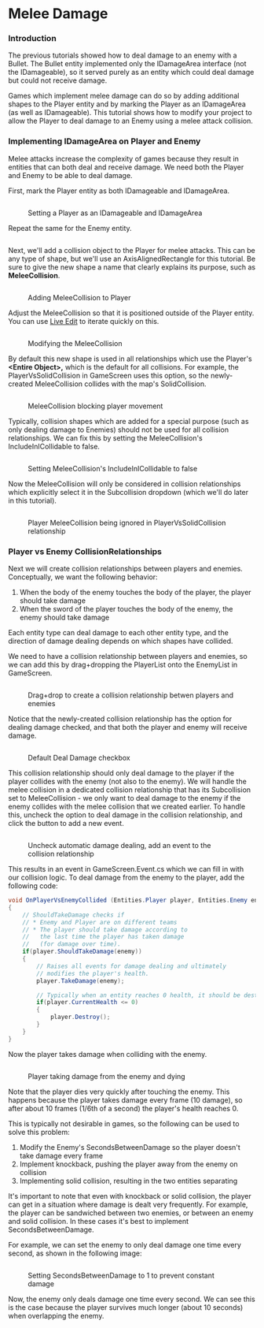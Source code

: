 # Melee Damage

### Introduction

The previous tutorials showed how to deal damage to an enemy with a Bullet. The Bullet entity implemented only the IDamageArea interface (not the IDamageable), so it served purely as an entity which could deal damage but could not receive damage.

Games which implement melee damage can do so by adding additional shapes to the Player entity and by marking the Player as an IDamageArea (as well as IDamageable). This tutorial shows how to modify your project to allow the Player to deal damage to an Enemy using a melee attack collision.

### Implementing IDamageArea on Player and Enemy

Melee attacks increase the complexity of games because they result in entities that can both deal and receive damage. We need both the Player and Enemy to be able to deal damage.

First, mark the Player entity as both IDamageable and IDamageArea.

<figure><img src="../../.gitbook/assets/image (1).png" alt=""><figcaption><p>Setting a Player as an IDamageable and IDamageArea</p></figcaption></figure>

Repeat the same for the Enemy entity.

<figure><img src="../../.gitbook/assets/image (7).png" alt=""><figcaption></figcaption></figure>

Next, we'll add a collision object to the Player for melee attacks. This can be any type of shape, but we'll use an AxisAlignedRectangle for this tutorial. Be sure to give the new shape a name that clearly explains its purpose, such as **MeleeCollision**.

<figure><img src="../../.gitbook/assets/image (2).png" alt=""><figcaption><p>Adding MeleeCollision to Player</p></figcaption></figure>

Adjust the MeleeCollision so that it is positioned outside of the Player entity. You can use [Live Edit](../../glue-reference/enable-live-edit.md) to iterate quickly on this.

<figure><img src="../../.gitbook/assets/image (3).png" alt=""><figcaption><p>Modifying the MeleeCollision</p></figcaption></figure>

By default this new shape is used in all relationships which use the Player's **\<Entire Object>,** which is the default for all collisions. For example, the PlayerVsSolidCollision in GameScreen uses this option, so the newly-created MeleeCollision collides with the map's SolidCollision.

<figure><img src="../../.gitbook/assets/01_07 15 08.gif" alt=""><figcaption><p>MeleeCollision blocking player movement</p></figcaption></figure>

Typically, collision shapes which are added for a special purpose (such as only dealing damage to Enemies) should not be used for all collision relationships. We can fix this by setting the MeleeCollision's IncludeInICollidable to false.

<figure><img src="../../.gitbook/assets/image (4).png" alt=""><figcaption><p>Setting MeleeCollision's IncludeInICollidable to false</p></figcaption></figure>

Now the MeleeCollision will only be considered in collision relationships which explicitly select it in the Subcollision dropdown (which we'll do later in this tutorial).

<figure><img src="../../.gitbook/assets/01_07 19 05.gif" alt=""><figcaption><p>Player MeleeCollision being ignored in PlayerVsSolidCollision relationship</p></figcaption></figure>

### Player vs Enemy CollisionRelationships

Next we will create collision relationships between players and enemies. Conceptually, we want the following behavior:

1. When the body of the enemy touches the body of the player, the player should take damage
2. When the sword of the player touches the body of the enemy, the enemy should take damage

Each entity type can deal damage to each other entity type, and the direction of damage dealing depends on which shapes have collided.

We need to have a collision relationship between players and enemies, so we can add this by drag+dropping the PlayerList onto the EnemyList in GameScreen.

<figure><img src="../../.gitbook/assets/01_07 31 06.gif" alt=""><figcaption><p>Drag+drop to create a collision relationship betwen players and enemies</p></figcaption></figure>

Notice that the newly-created collision relationship has the option for dealing damage checked, and that both the player and enemy will receive damage.

<figure><img src="../../.gitbook/assets/image (5).png" alt=""><figcaption><p>Default Deal Damage checkbox</p></figcaption></figure>

This collision relationship should only deal damage to the player if the player collides with the enemy (not also to the enemy). We will handle the melee collision in a dedicated collision relationship that has its Subcollision set to MeleeCollision  - we only want to deal damage to the enemy if the enemy collides with the melee collision that we created earlier. To handle this, uncheck the option to deal damage in the collision relationship, and click the button to add a new event.

<figure><img src="../../.gitbook/assets/image (6).png" alt=""><figcaption><p>Uncheck automatic damage dealing, add an event to the collision relationship</p></figcaption></figure>

This results in an event in GameScreen.Event.cs which we can fill in with our collision logic. To deal damage from the enemy to the player, add the following code:

```csharp
void OnPlayerVsEnemyCollided (Entities.Player player, Entities.Enemy enemy)
{
    // ShouldTakeDamage checks if
    // * Enemy and Player are on different teams
    // * The player should take damage according to
    //   the last time the player has taken damage 
    //   (for damage over time).
    if(player.ShouldTakeDamage(enemy))
    {
        // Raises all events for damage dealing and ultimately
        // modifies the player's health.
        player.TakeDamage(enemy);

        // Typically when an entity reaches 0 health, it should be destroyed
        if(player.CurrentHealth <= 0)
        {
            player.Destroy();
        }
    }
}
```

Now the player takes damage when colliding with the enemy.

<figure><img src="../../.gitbook/assets/01_08 35 49.gif" alt=""><figcaption><p>Player taking damage from the enemy and dying</p></figcaption></figure>

Note that the player dies very quickly after touching the enemy. This happens because the player takes damage every frame (10 damage), so after about 10 frames (1/6th of a second) the player's health reaches 0.

This is typically not desirable in games, so the following can be used to solve this problem:

1. Modify the Enemy's SecondsBetweenDamage so the player doesn't take damage every frame
2. Implement knockback, pushing the player away from the enemy on collision
3. Implementing solid collision, resulting in the two entities separating

It's important to note that even with knockback or solid collision, the player can get in a situation where damage is dealt very frequently. For example, the player can be sandwiched between two enemies, or between an enemy and solid collision. In these cases it's best to implement SecondsBetweenDamage.

For example, we can set the enemy to only deal damage one time every second, as shown in the following image:

<figure><img src="../../.gitbook/assets/01_08 45 26.png" alt=""><figcaption><p>Setting SecondsBetweenDamage to 1 to prevent constant damage</p></figcaption></figure>

Now, the enemy only deals damage one time every second. We can see this is the case because the player survives much longer (about 10 seconds) when overlapping the enemy.






